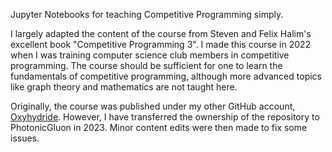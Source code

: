 Jupyter Notebooks for teaching Competitive Programming simply.

I largely adapted the content of the course from Steven and Felix Halim's excellent book "Competitive Programming 3". 
I made this course in 2022 when I was training computer science club members in competitive programming. The course
should be sufficient for one to learn the fundamentals of competitive programming, although more advanced topics like
graph theory and mathematics are not taught here.

Originally, the course was published under my other GitHub account, [Oxyhydride](https://github.com/Oxyhydride).
However, I have transferred the ownership of the repository to PhotonicGluon in 2023. Minor content edits were then made
to fix some issues.
